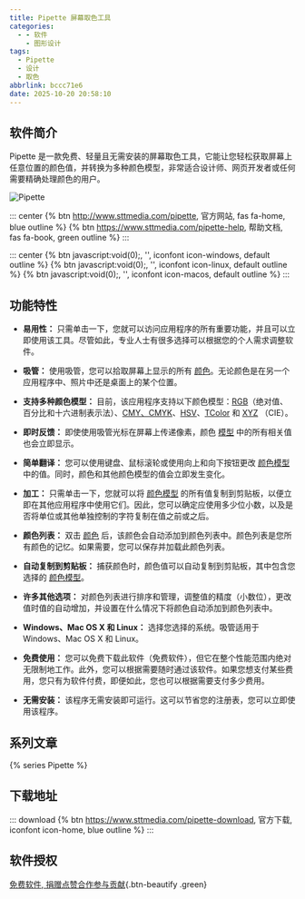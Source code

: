 ```yaml
---
title: Pipette 屏幕取色工具
categories:
  - - 软件
    - 图形设计
tags:
  - Pipette
  - 设计
  - 取色
abbrlink: bccc71e6
date: 2025-10-20 20:58:10
---
```


## 软件简介

Pipette 是一款免费、轻量且无需安装的屏幕取色工具，它能让您轻松获取屏幕上任意位置的颜色值，并转换为多种颜色模型，非常适合设计师、网页开发者或任何需要精确处理颜色的用户。

![Pipette](/images/pipette.png)

::: center
{% btn http://www.sttmedia.com/pipette, 官方网站, fas fa-home, blue outline %}
{% btn https://www.sttmedia.com/pipette-help, 帮助文档, fas fa-book, green outline %}
:::

::: center
{% btn javascript:void(0);, '', iconfont icon-windows, default outline %}
{% btn javascript:void(0);, '', iconfont icon-linux, default outline %}
{% btn javascript:void(0);, '', iconfont icon-macos, default outline %}
:::

## 功能特性

- **易用性：** 只需单击一下，您就可以访问应用程序的所有重要功能，并且可以立即使用该工具。尽管如此，专业人士有很多选择可以根据您的个人需求调整软件。

- **吸管：** 使用吸管，您可以拾取屏幕上显示的所有 [颜色](https://www.sttmedia.com/colorlexicon2#Colors)。无论颜色是在另一个应用程序中、照片中还是桌面上的某个位置。

- **支持多种颜色模型：** 目前，该应用程序支持以下颜色模型：[RGB](https://www.sttmedia.com/colormodel-rgb)（绝对值、百分比和十六进制表示法）、[CMY、CMYK](https://www.sttmedia.com/colormodel-cmyk)、[HSV](https://www.sttmedia.com/colormodel-hsv)、[TColor](https://www.sttmedia.com/colormodel-tcolor) 和 [XYZ](https://www.sttmedia.com/colormodel-xyz) （CIE）。

- **即时反馈：** 即使使用吸管光标在屏幕上传递像素，颜色 [模型](https://www.sttmedia.com/colormodels) 中的所有相关值也会立即显示。

- **简单翻译：** 您可以使用键盘、鼠标滚轮或使用向上和向下按钮更改 [颜色模型](https://www.sttmedia.com/colorlexicon2#Color_Model) 中的值。同时，颜色和其他颜色模型的值会立即发生变化。

- **加工：** 只需单击一下，您就可以将 [颜色模型](https://www.sttmedia.com/colorlexicon2#Color_Model) 的所有值复制到剪贴板，以便立即在其他应用程序中使用它们。因此，您可以确定应使用多少位小数，以及是否将单位或其他单独控制的字符复制在值之前或之后。

- **颜色列表：** 双击 [颜色](https://www.sttmedia.com/colorlexicon2#Colors) 后，该颜色会自动添加到颜色列表中。颜色列表是您所有颜色的记忆。如果需要，您可以保存并加载此颜色列表。

- **自动复制到剪贴板：** 捕获颜色时，颜色值可以自动复制到剪贴板，其中包含您选择的 [颜色模型](https://www.sttmedia.com/colormodels)。

- **许多其他选项：** 对颜色列表进行排序和管理，调整值的精度（小数位），更改值时值的自动增加，并设置在什么情况下将颜色自动添加到颜色列表中。

- **Windows、Mac OS X 和 Linux：** 选择您选择的系统。吸管适用于 Windows、Mac OS X 和 Linux。

- **免费使用：** 您可以免费下载此软件（免费软件），但它在整个性能范围内绝对无限制地工作。此外，您可以根据需要随时通过该软件。如果您想支付某些费用，您只有为软件付费，即便如此，您也可以根据需要支付多少费用。

- **无需安装：** 该程序无需安装即可运行。这可以节省您的注册表，您可以立即使用该程序。

## 系列文章

{% series Pipette %}

## 下载地址

::: download
{% btn https://www.sttmedia.com/pipette-download, 官方下载, iconfont icon-home, blue outline %}
:::

## 软件授权

[免费软件, 捐赠点赞合作参与贡献](https://www.sttmedia.com/donate){.btn-beautify .green}
